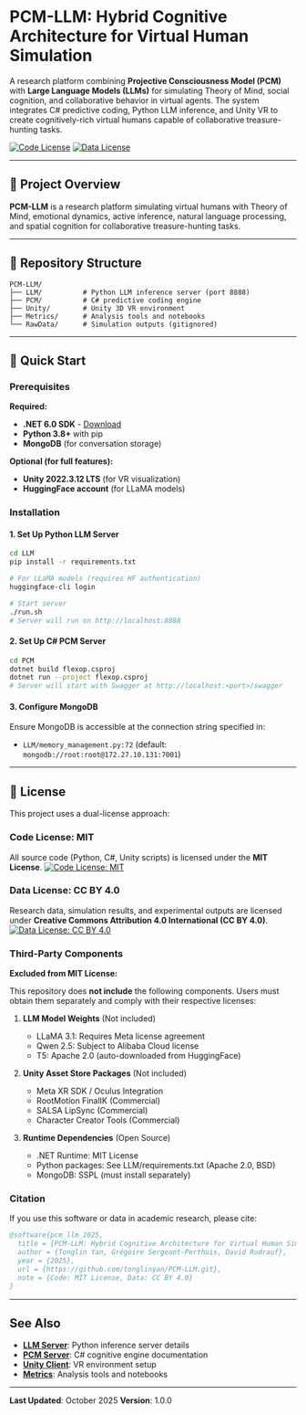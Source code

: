 # PCM-LLM: Hybrid Cognitive Architecture for Virtual Human Simulation

A research platform combining **Projective Consciousness Model (PCM)** with **Large Language Models (LLMs)** for simulating Theory of Mind, social cognition, and collaborative behavior in virtual agents. The system integrates C# predictive coding, Python LLM inference, and Unity VR to create cognitively-rich virtual humans capable of collaborative treasure-hunting tasks.

[![Code License](https://img.shields.io/badge/Code_License-MIT-blue)](LICENSE)
[![Data License](https://img.shields.io/badge/Data_License-CC_BY_4.0-green)](DATA_LICENSE)

---

## 🎯 Project Overview

**PCM-LLM** is a research platform simulating virtual humans with Theory of Mind, emotional dynamics, active inference, natural language processing, and spatial cognition for collaborative treasure-hunting tasks.

---

## 📁 Repository Structure

```
PCM-LLM/
├── LLM/          # Python LLM inference server (port 8888)
├── PCM/          # C# predictive coding engine
├── Unity/        # Unity 3D VR environment
├── Metrics/      # Analysis tools and notebooks
└── RawData/      # Simulation outputs (gitignored)
```

---

## 🚀 Quick Start

### Prerequisites

**Required:**
- **.NET 6.0 SDK** - [Download](https://dotnet.microsoft.com/download/dotnet/6.0)
- **Python 3.8+** with pip
- **MongoDB** (for conversation storage)

**Optional (for full features):**
- **Unity 2022.3.12 LTS** (for VR visualization)
- **HuggingFace account** (for LLaMA models)

### Installation

#### 1. Set Up Python LLM Server
```bash
cd LLM
pip install -r requirements.txt

# For LLaMA models (requires HF authentication)
huggingface-cli login

# Start server
./run.sh
# Server will run on http://localhost:8888
```

#### 2. Set Up C# PCM Server
```bash
cd PCM
dotnet build flexop.csproj
dotnet run --project flexop.csproj
# Server will start with Swagger at http://localhost:<port>/swagger
```

#### 3. Configure MongoDB
Ensure MongoDB is accessible at the connection string specified in:
- `LLM/memory_management.py:72` (default: `mongodb://root:root@172.27.10.131:7001`)

---

## 📄 License

This project uses a dual-license approach:

### Code License: MIT

All source code (Python, C#, Unity scripts) is licensed under the **MIT License**.
[![Code License: MIT](https://img.shields.io/badge/Code_License-MIT-blue)](LICENSE)

### Data License: CC BY 4.0

Research data, simulation results, and experimental outputs are licensed under **Creative Commons Attribution 4.0 International (CC BY 4.0)**.
[![Data License: CC BY 4.0](https://img.shields.io/badge/Data_License-CC_BY_4.0-green)](DATA_LICENSE)

### Third-Party Components

**Excluded from MIT License:**

This repository does **not include** the following components. Users must obtain them separately and comply with their respective licenses:

1. **LLM Model Weights** (Not included)
   - LLaMA 3.1: Requires Meta license agreement
   - Qwen 2.5: Subject to Alibaba Cloud license
   - T5: Apache 2.0 (auto-downloaded from HuggingFace)

2. **Unity Asset Store Packages** (Not included)
   - Meta XR SDK / Oculus Integration
   - RootMotion FinalIK (Commercial)
   - SALSA LipSync (Commercial)
   - Character Creator Tools (Commercial)

3. **Runtime Dependencies** (Open Source)
   - .NET Runtime: MIT License
   - Python packages: See LLM/requirements.txt (Apache 2.0, BSD)
   - MongoDB: SSPL (must install separately)

### Citation

If you use this software or data in academic research, please cite:

```bibtex
@software{pcm_llm_2025,
  title = {PCM-LLM: Hybrid Cognitive Architecture for Virtual Human Simulation},
  author = {Tonglin Yan, Grégoire Sergeant-Perthuis, David Rudrauf},
  year = {2025},
  url = {https://github.com/tonglinyan/PCM-LLM.git},
  note = {Code: MIT License, Data: CC BY 4.0}
}
```

---

## See Also

- **[LLM Server](LLM/README.md)**: Python inference server details
- **[PCM Server](PCM/README.md)**: C# cognitive engine documentation
- **[Unity Client](Unity/README.md)**: VR environment setup
- **[Metrics](Metrics/README.md)**: Analysis tools and notebooks

---

**Last Updated**: October 2025
**Version**: 1.0.0